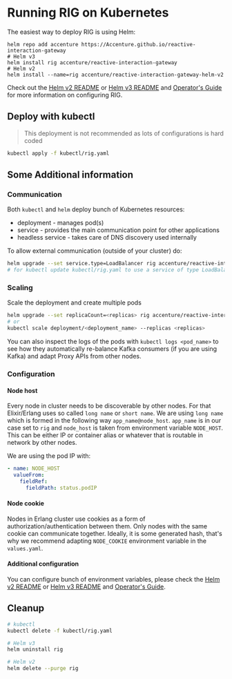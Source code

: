 # Running RIG on Kubernetes

The easiest way to deploy RIG is using Helm:

```shell
helm repo add accenture https://Accenture.github.io/reactive-interaction-gateway
# Helm v3
helm install rig accenture/reactive-interaction-gateway
# Helm v2
helm install --name=rig accenture/reactive-interaction-gateway-helm-v2
```

Check out the [Helm v2 README](./reactive-interaction-gateway-helm-v2/README.md) or [Helm v3 README](./reactive-interaction-gateway/README.md) and [Operator's Guide](https://accenture.github.io/reactive-interaction-gateway/docs/rig-ops-guide.html) for more information on configuring RIG.

## Deploy with kubectl

> This deployment is not recommended as lots of configurations is hard coded

```bash
kubectl apply -f kubectl/rig.yaml
```

## Some Additional information

### Communication

Both `kubectl` and `helm` deploy bunch of Kubernetes resources:

- deployment - manages pod(s)
- service - provides the main communication point for other applications
- headless service - takes care of DNS discovery used internally

To allow external communication (outside of your cluster) do:

```bash
helm upgrade --set service.type=LoadBalancer rig accenture/reactive-interaction-gateway
# for kubectl update kubectl/rig.yaml to use a service of type LoadBalancer instead of ClusterIP
```

### Scaling

Scale the deployment and create multiple pods

```bash
helm upgrade --set replicaCount=<replicas> rig accenture/reactive-interaction-gateway
# or
kubectl scale deployment/<deployment_name> --replicas <replicas>
```

You can also inspect the logs of the pods with `kubectl logs <pod_name>` to see how they automatically re-balance Kafka consumers (if you are using Kafka) and adapt Proxy APIs from other nodes.

### Configuration

#### Node host

Every node in cluster needs to be discoverable by other nodes. For that Elixir/Erlang uses so called `long name` or `short name`. We are using `long name` which is formed in the following way `app_name@node_host`. `app_name` is in our case set to `rig` and `node_host` is taken from environment variable `NODE_HOST`. This can be either IP or container alias or whatever that is routable in network by other nodes.

We are using the pod IP with:

```yaml
- name: NODE_HOST
  valueFrom:
    fieldRef:
      fieldPath: status.podIP
```

#### Node cookie

Nodes in Erlang cluster use cookies as a form of authorization/authentication between them. Only nodes with the same cookie can communicate together. Ideally, it is some generated hash, that's why we recommend adapting `NODE_COOKIE` environment variable in the `values.yaml`.

#### Additional configuration

You can configure bunch of environment variables, please check the [Helm v2 README](./reactive-interaction-gateway-helm-v2/README.md) or [Helm v3 README](./reactive-interaction-gateway/README.md) and [Operator's Guide](https://accenture.github.io/reactive-interaction-gateway/docs/rig-ops-guide.html).

## Cleanup

```bash
# kubectl
kubectl delete -f kubectl/rig.yaml

# Helm v3
helm uninstall rig

# Helm v2
helm delete --purge rig
```
